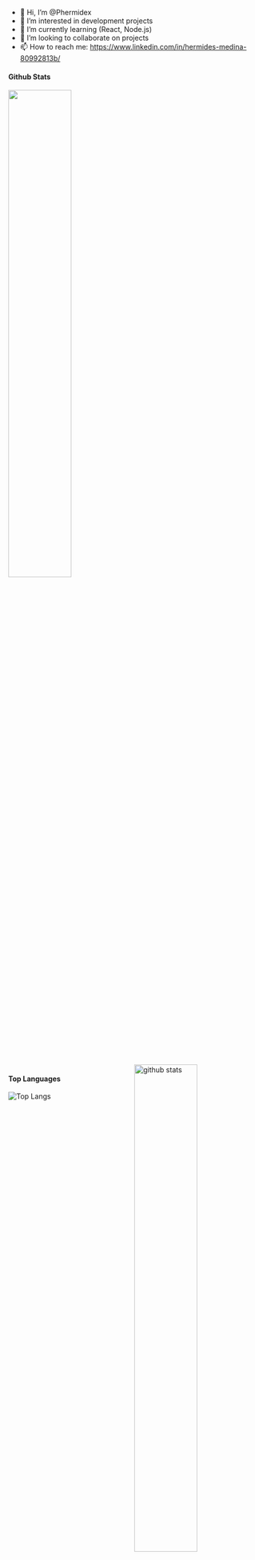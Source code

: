 - 👋 Hi, I’m @Phermidex
- 👀 I’m interested in development projects
- 🌱 I’m currently learning (React, Node.js)
- 💞️ I’m looking to collaborate on projects
- 📫 How to reach me: https://www.linkedin.com/in/hermides-medina-80992813b/

#### Github Stats
<img src="https://github-readme-streak-stats.herokuapp.com/?user=Phermidex&theme=gotham" width="50%" >
<img src="https://github-readme-stats.vercel.app/api?username=Phermidex&show_icons=true&theme=gotham&include_all_commits=true" alt="github stats" width="50%" align="right"/>

#### Top Languages
 ![Top Langs](https://github-readme-stats.vercel.app/api/top-langs/?username=Phermidex&layout=compact)

<!---
Phermidex/Phermidex is a ✨ special ✨ repository because its `README.md` (this file) appears on your GitHub profile.
You can click the Preview link to take a look at your changes.
--->
